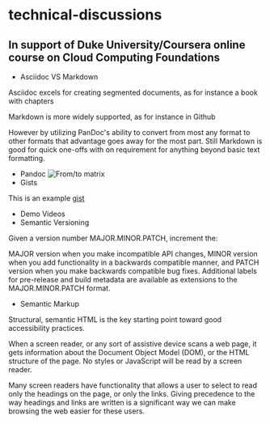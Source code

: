 # technical-discussions


## In support of Duke University/Coursera online course on Cloud Computing Foundations

- Asciidoc VS Markdown

Asciidoc excels for creating segmented documents, as for instance a book with chapters

Markdown is more widely supported, as for instance in Github

However by utilizing PanDoc's ability to convert from most any format to other formats that advantage goes away for the most part. Still Markdown is good for quick one-offs with on requirement for anything beyond basic text formatting.

- Pandoc
 ![From/to matrix](https://user-images.githubusercontent.com/1434423/153799099-6e2aa48f-2d5e-408b-884e-dd0ddd2ea0b2.png)
- Gists

This is an example [gist](https://gist.github.com/orcpac7/6815d1fe914fb7401f202597a5670e4e)

- Demo Videos
- Semantic Versioning

Given a version number MAJOR.MINOR.PATCH, increment the:

MAJOR version when you make incompatible API changes,
MINOR version when you add functionality in a backwards compatible manner, and
PATCH version when you make backwards compatible bug fixes.
Additional labels for pre-release and build metadata are available as extensions to the MAJOR.MINOR.PATCH format.

- Semantic Markup

Structural, semantic HTML is the key starting point toward good accessibility practices.

When a screen reader, or any sort of assistive device scans a web page, it gets information about the Document Object Model (DOM), or the HTML structure of the page. No styles or JavaScript will be read by a screen reader.

Many screen readers have functionality that allows a user to select to read only the headings on the page, or only the links. Giving precedence to the way headings and links are written is a significant way we can make browsing the web easier for these users.
